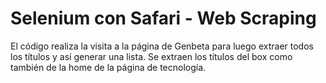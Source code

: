 # Selenium con Safari - Web Scraping

El código realiza la visita a la página de Genbeta para luego extraer todos los títulos y así generar una lista. 
Se extraen los títulos del box como también de la home de la página de tecnología. 
